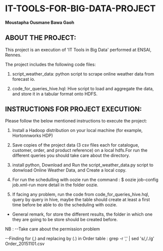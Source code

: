 # IT-TOOLS-FOR-BIG-DATA-PROJECT

#### Moustapha Ousmane Bawa Gaoh

## ABOUT THE PROJECT:


This project is an execution of 'IT Tools in Big Data' performed at ENSAI, Rennes.

The project includes the following code files:


1. script_weather_data: python script to scrape online weather data from forecast io.

2. code_for_queries_hive.hql: Hive script to load and aggregate the data, and store it in a tabular format onto HDFS.



## INSTRUCTIONS FOR PROJECT EXECUTION:


Please follow the below mentioned instructions to execute the project:


1. Install a Hadoop distribution on your local machine (for example, Hortonnworks HDP)

2. Save copies of the project data (3 csv files each for catalogue, customer, order, and product reference) on a local hdfs.For run the different queries you should take care about the directory.

3. install python, Download and Run the script_weather_data.py script to donwload Online Weather Data, and Create a local copy.

4. For run the schedulling with oozie run the command : $ oozie job-config job.xml-run
   more detail in the folder oozie.

5. If facing any problem, run the code from code_for_queries_hive.hql, query by query in hive, maybe the table should create at least a first time before be able to do the scheduling with oozie.


* General remark, for store the different results, the folder in which one they are going to be store should be created before.

NB : 
--Take care about the permission problem

--Finding for (,) and replacing by (.) in Order table  : grep -r ',' | sed 's/,/./g' Order_20151101.csv 
